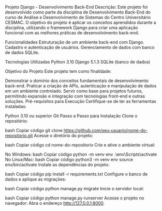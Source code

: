 Projeto Django - Desenvolvimento Back-End
Descrição:
Este projeto foi desenvolvido como parte da disciplina de Desenvolvimento Back-End do curso de Análise e Desenvolvimento de Sistemas do Centro Universitário CESMAC. O objetivo do projeto é aplicar os conceitos aprendidos durante a disciplina, utilizando o framework Django para criar uma aplicação funcional com as melhores práticas de desenvolvimento back-end.

Funcionalidades
 Estruturação de um ambiente back-end com Django.
 Cadastro e autenticação de usuários.
 Gerenciamento de dados com banco de dados SQLite.

Tecnologias Utilizadas
Python 3.10
Django 5.1.3
SQLite (banco de dados)

Objetivo do Projeto
Este projeto tem como finalidade:

Demonstrar o domínio dos conceitos fundamentais de desenvolvimento back-end.
Praticar a criação de APIs, autenticação e manipulação de dados em um ambiente controlado.
Servir como base para projetos futuros, permitindo expansão e integração com tecnologias front-end e outras soluções.
Pré-requisitos para Execução
Certifique-se de ter as ferramentas instaladas:

Python 3.10 ou superior
Git
Passo a Passo para Instalação
Clone o repositório:

bash
Copiar código
git clone https://github.com/seu-usuario/nome-do-repositorio.git
Acesse o diretório do projeto:

bash
Copiar código
cd nome-do-repositorio
Crie e ative o ambiente virtual:

No Windows:
bash
Copiar código
python -m venv env
.\env\Scripts\activate
No Linux/Mac:
bash
Copiar código
python3 -m venv env
source env/bin/activate
Instale as dependências do projeto:

bash
Copiar código
pip install -r requirements.txt
Configure o banco de dados e aplique as migrações:

bash
Copiar código
python manage.py migrate
Inicie o servidor local:

bash
Copiar código
python manage.py runserver
Acesse o projeto no navegador: Abra o endereço http://127.0.0.1:8000.
